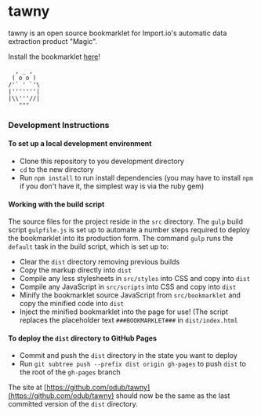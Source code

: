 # tawny

tawny is an open source bookmarklet for Import.io's automatic data extraction product "Magic".

Install the bookmarklet [here](http://odub.github.io/tawny)!

```
  , _ ,
 ( o o )
/'` ' `'\
|'''''''|
|\\'''//|
   """
```

### Development Instructions

#### To set up a local development environment

* Clone this repository to you development directory
* `cd` to the new directory
* Run `npm install` to run install dependencies (you may have to install `npm` if you don't have it, the simplest way is via the ruby gem)

#### Working with the build script

The source files for the project reside in the `src` directory. The `gulp` build script `gulpfile.js` is set up to automate a number steps required to deploy the bookmarklet into its production form. The command `gulp` runs the `default` task in the build script, which is set up to:

* Clear the `dist` directory removing previous builds
* Copy the markup directly into `dist`
* Compile any less stylesheets in `src/styles` into CSS and copy into `dist`
* Compile any JavaScript in `src/scripts` into CSS and copy into `dist`
* Minify the bookmarklet source JavaScript from `src/bookmarklet` and copy the minified code into `dist`
* Inject the minified bookmarklet into the page for use! (The script replaces the placeholder text `###BOOKMARKLET###` in `dist/index.html`

#### To deploy the `dist` directory to GitHub Pages

* Commit and push the `dist` directory in the state you want to deploy
* Run ```git subtree push --prefix dist origin gh-pages``` to push `dist` to the root of the `gh-pages` branch

The site at [https://github.com/odub/tawny](https://github.com/odub/tawny) should now be the same as the last committed version of the `dist` directory.